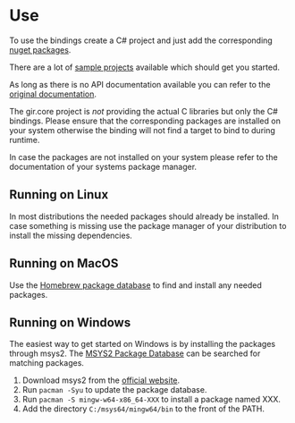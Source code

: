 # Use
To use the bindings create a C# project and just add the corresponding [nuget packages](https://www.nuget.org/profiles/GirCore).

There are a lot of [sample projects](https://github.com/gircore/gir.core/tree/main/src/Samples) available which should get you started.

As long as there is no API documentation available you can refer to the [original documentation](https://developer.gnome.org/documentation/introduction/overview/libraries.html).

The gir.core project is *not* providing the actual C libraries but only the C# bindings. Please ensure that the corresponding packages are installed on your system otherwise the binding will not find a target to bind to during runtime.

In case the packages are not installed on your system please refer to the documentation of your systems package manager.

## Running on Linux
In most distributions the needed packages should already be installed. In case something is missing use the package manager of your distribution to install the missing dependencies.

## Running on MacOS
Use the [Homebrew package database](https://formulae.brew.sh/) to find and install any needed packages.

## Running on Windows
The easiest way to get started on Windows is by installing the packages through msys2. The [MSYS2 Package Database](https://packages.msys2.org/) can be searched for matching packages.

1. Download msys2 from the [official website](https://www.msys2.org/).
2. Run `pacman -Syu` to update the package database.
3. Run `pacman -S mingw-w64-x86_64-XXX` to install a package named XXX.
4. Add the directory `C:/msys64/mingw64/bin` to the front of the PATH.